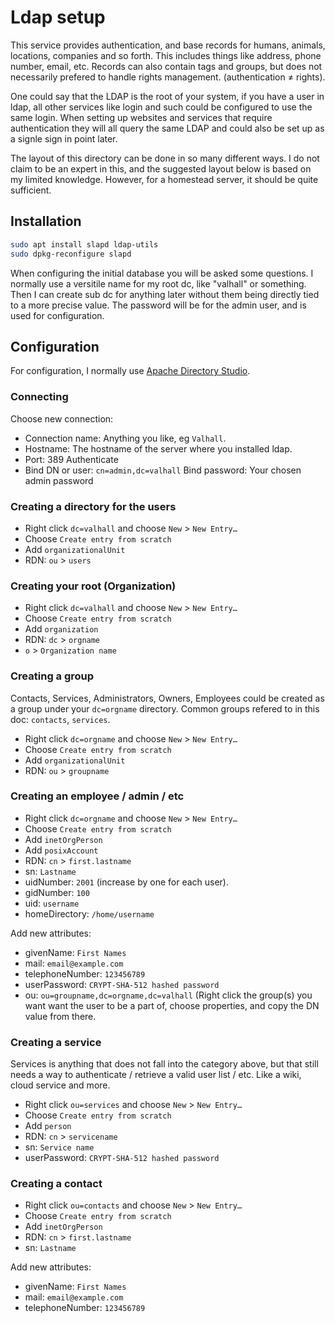 Ldap setup
==========

This service provides authentication, and base records for humans, animals, locations, companies and so forth. This includes things like address, phone number, email, etc. Records can also contain tags and groups, but does not necessarily prefered to handle rights management. (authentication ≠ rights).

One could say that the LDAP is the root of your system, if you have a user in ldap, all other services like login and such could be configured to use the same login. When setting up websites and services that require authentication they will all query the same LDAP and could also be set up as a signle sign in point later.

The layout of this directory can be done in so many different ways. I do not claim to be an expert in this, and the suggested layout below is based on my limited knowledge. However, for a homestead server, it should be quite sufficient.

Installation
------------

```sh
sudo apt install slapd ldap-utils
sudo dpkg-reconfigure slapd
```

When configuring the initial database you will be asked some questions. I normally use a versitile name for my root dc, like "valhall" or something. Then I can create sub dc for anything later without them being directly tied to a more precise value.
The password will be for the admin user, and is used for configuration.

Configuration
-------------

For configuration, I normally use [Apache Directory Studio](http://directory.apache.org/studio/).

### Connecting ###

Choose new connection:
* Connection name: Anything you like, eg `Valhall`.
* Hostname: The hostname of the server where you installed ldap.
* Port: 389
Authenticate
* Bind DN or user: `cn=admin,dc=valhall`
Bind password: Your chosen admin password

### Creating a directory for the users ###

* Right click `dc=valhall` and choose `New` > `New Entry…`
* Choose `Create entry from scratch`
* Add `organizationalUnit`
* RDN: `ou` > `users`

### Creating your root (Organization) ###

* Right click `dc=valhall` and choose `New` > `New Entry…`
* Choose `Create entry from scratch`
* Add `organization`
* RDN: `dc` > `orgname`
* `o` > `Organization name`

### Creating a group ###

Contacts, Services, Administrators, Owners, Employees could be created as a group under your `dc=orgname` directory. Common groups refered to in this doc: `contacts`, `services`.

* Right click `dc=orgname` and choose `New` > `New Entry…`
* Choose `Create entry from scratch`
* Add `organizationalUnit`
* RDN: `ou` > `groupname`

### Creating an employee / admin / etc ###

* Right click `dc=orgname` and choose `New` > `New Entry…`
* Choose `Create entry from scratch`
* Add `inetOrgPerson`
* Add `posixAccount`
* RDN: `cn` > `first.lastname`
* sn: `Lastname`
* uidNumber: `2001` (increase by one for each user).
* gidNumber: `100`
* uid: `username`
* homeDirectory: `/home/username`

Add new attributes:
* givenName: `First Names`
* mail: `email@example.com`
* telephoneNumber: `123456789`
* userPassword: `CRYPT-SHA-512 hashed password`
* ou: `ou=groupname,dc=orgname,dc=valhall` (Right click the group(s) you want want the user to be a part of, choose properties, and copy the DN value from there.

### Creating a service ###

Services is anything that does not fall into the category above, but that still needs a way to authenticate / retrieve a valid user list / etc. Like a wiki, cloud service and more.

* Right click `ou=services` and choose `New` > `New Entry…`
* Choose `Create entry from scratch`
* Add `person`
* RDN: `cn` > `servicename`
* sn: `Service name`
* userPassword: `CRYPT-SHA-512 hashed password`

### Creating a contact ###

* Right click `ou=contacts` and choose `New` > `New Entry…`
* Choose `Create entry from scratch`
* Add `inetOrgPerson`
* RDN: `cn` > `first.lastname`
* sn: `Lastname`

Add new attributes:
* givenName: `First Names`
* mail: `email@example.com`
* telephoneNumber: `123456789`
